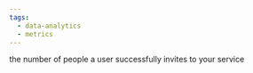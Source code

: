 ```yaml
---
tags:
  - data-analytics
  - metrics
---
```

the number of people a user successfully invites to your service